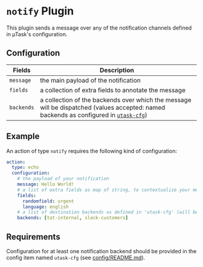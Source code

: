 # `notify` Plugin

This plugin sends a message over any of the notification channels defined in µTask's configuration.

## Configuration

|Fields|Description
|---|---
| `message` | the main payload of the notification
| `fields` | a collection of extra fields to annotate the message
| `backends` | a collection of the backends over which the message will be dispatched (values accepted: named backends as configured in [`utask-cfg`](./config/README.md))

## Example

An action of type `notify` requires the following kind of configuration:

```yaml
action:
  type: echo
  configuration:
    # the payload of your notification
    message: Hello World! 
    # a list of extra fields as map of string, to contextualize your message
    fields: 
      randomfield: urgent 
      language: english
    # a list of destination backends as defined in 'utask-cfg' (will be sent to ALL backends if left empty or null)
    backends: [tat-internal, slack-customers] 
```

## Requirements

Configuration for at least one notification backend should be provided in the config item named `utask-cfg` (see [config/README.md](https://github.com/ovh/utask/blob/master/config/README.md)).